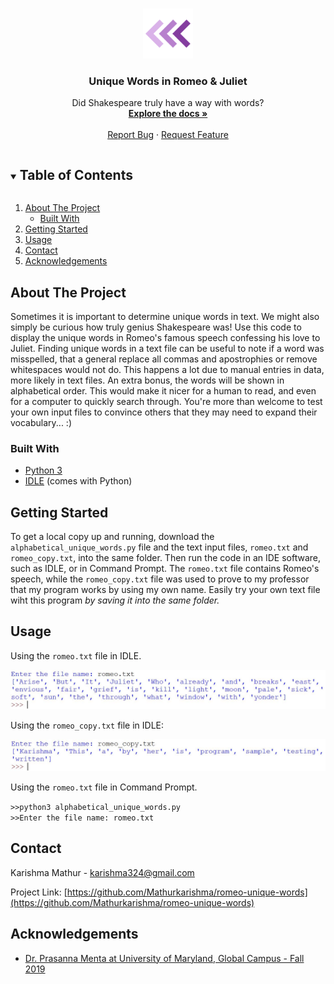 <!--
*** To avoid retyping too much info. Do a search and replace for the following:
*** Mathurkarishma, romeo-unique-words, twitter_handle, email, Romeo Unique Words, Displays unique words in text file in alphabetical order.
-->

<!-- PROJECT LOGO -->
<br />
<p align="center">
    <img src="logo.png" alt="Logo" width="80" height="80">
  </a>

  <h3 align="center">Unique Words in Romeo & Juliet</h3>

  <p align="center">
    Did Shakespeare truly have a way with words?
    <br />
    <a href="https://github.com/Mathurkarishma/romeo-unique-words"><strong>Explore the docs »</strong></a>
    <br />
    <br />
    <a href="https://github.com/Mathurkarishma/romeo-unique-words/issues">Report Bug</a>
    ·
    <a href="https://github.com/Mathurkarishma/romeo-unique-words/issues">Request Feature</a>
  </p>
</p>



<!-- TABLE OF CONTENTS -->
<details open="open">
  <summary><h2 style="display: inline-block">Table of Contents</h2></summary>
  <ol>
    <li>
      <a href="#about-the-project">About The Project</a>
      <ul>
        <li><a href="#built-with">Built With</a></li>
      </ul>
    </li>
    <li>
      <a href="#getting-started">Getting Started</a>
    </li>
    <li><a href="#usage">Usage</a></li>
    <li><a href="#contact">Contact</a></li>
    <li><a href="#acknowledgements">Acknowledgements</a></li>
  </ol>
</details>



<!-- ABOUT THE PROJECT -->
## About The Project

Sometimes it is important to determine unique words in text.  We might also simply be curious how truly genius Shakespeare was!  Use this code to display the unique words in Romeo's famous speech confessing his love to Juliet.  Finding unique words in a text file can be useful to note if a word was misspelled, that a general replace all commas and apostrophies or remove whitespaces would not do.  This happens a lot due to manual entries in data, more likely in text files.  An extra bonus, the words will be shown in alphabetical order.  This would make it nicer for a human to read, and even for a computer to quickly search through.  You're more than welcome to test your own input files to convince others that they may need to expand their vocabulary... :)

### Built With

* [Python 3](https://www.python.org/downloads/)
* [IDLE](https://docs.python.org/3/library/idle.html) (comes with Python)



<!-- GETTING STARTED -->
## Getting Started

To get a local copy up and running, download the `alphabetical_unique_words.py` file and the text input files, `romeo.txt` and `romeo_copy.txt`, into the same folder. Then run the code in an IDE software, such as IDLE, or in Command Prompt.  The `romeo.txt` file contains Romeo's speech, while the `romeo_copy.txt` file was used to prove to my professor that my program works by using my own name.  Easily try your own text file wiht this program _by saving it into the same folder._

<!-- USAGE EXAMPLES -->
## Usage

Using the `romeo.txt` file in IDLE.

<img src="romeo.JPG" alt="romeo">

Using the `romeo_copy.txt` file in IDLE:

<img src="romeo_copy.JPG" alt="romeo_copy">

Using the `romeo.txt` file in Command Prompt.

`>>python3 alphabetical_unique_words.py` <br />
`>>Enter the file name: romeo.txt`

<!-- CONTACT -->
## Contact

Karishma Mathur - karishma324@gmail.com

Project Link: [https://github.com/Mathurkarishma/romeo-unique-words](https://github.com/Mathurkarishma/romeo-unique-words)



<!-- ACKNOWLEDGEMENTS -->
## Acknowledgements

* [Dr. Prasanna Menta at University of Maryland, Global Campus - Fall 2019](https://www.umgc.edu/)





<!-- MARKDOWN LINKS & IMAGES -->
<!-- https://www.markdownguide.org/basic-syntax/#reference-style-links -->
[contributors-shield]: https://img.shields.io/github/contributors/github_username/repo.svg?style=for-the-badge
[contributors-url]: https://github.com/github_username/repo/graphs/contributors
[forks-shield]: https://img.shields.io/github/forks/github_username/repo.svg?style=for-the-badge
[forks-url]: https://github.com/github_username/repo/network/members
[stars-shield]: https://img.shields.io/github/stars/github_username/repo.svg?style=for-the-badge
[stars-url]: https://github.com/github_username/repo/stargazers
[issues-shield]: https://img.shields.io/github/issues/github_username/repo.svg?style=for-the-badge
[issues-url]: https://github.com/github_username/repo/issues
[license-shield]: https://img.shields.io/github/license/github_username/repo.svg?style=for-the-badge
[license-url]: https://github.com/github_username/repo/blob/master/LICENSE.txt
[linkedin-shield]: https://img.shields.io/badge/-LinkedIn-black.svg?style=for-the-badge&logo=linkedin&colorB=555
[linkedin-url]: https://linkedin.com/in/github_username
